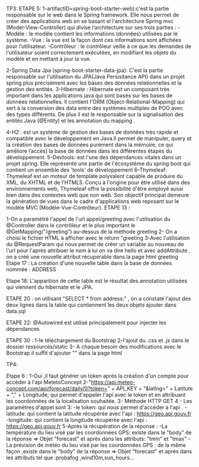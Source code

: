 TP3:
ETAPE 5:
1-artifactID=spring-boot-starter-web):c'est la partie responsable sur le web dans le Spring framework. Elle nous permet de créer des applications web en se basant el l'architecture Spring mvc (Model-View-Controller) qui divise l’architecture sur ses trois parties :
 -Modèle : le modèle contient les informations (données) utilisées par le système.
 -Vue : la vue est la façon dont ces informations sont affichées pour l’utilisateur.
 -Contrôleur : le contrôleur veille à ce que les demandes de l'utilisateur soient correctement exécutées, en modifiant les objets du modèle et en mettant à jour la vue.

2-Spring Data Jpa (spring-boot-starter-data-jpa):
C'est la partie responsable sur l'utilisation du JPA(Java Persisitance API) dans  un projet spring plus précisément avec les bases des données relationnelles et la gestion des entités.
3-Hibernate : Hibernate est un composant très important dans les applications java qui sont basés sur les bases de données relationnelles. Il contient l'ORM  (Object-Relational-Mapping) qui sert à la conversion des data entre des systèmes multiples de POO avec des types différents. De plus il est le responsable sur la signalisation des entités Java (@Entity) et les annotation du mapping .

4-H2 : est un système de gestion des bases de données très rapide et compatible avec le développement en Java.Il permet de manipuler, query et la création des bases de données purement dans la mémoire, ce qui améliore l’accès) la base de données dans les différentes étapes du développement.
5-Devtools: est l'une des dépendances vitales dans un projet spring. Elle représente une partie de l'écosystème du spring boot qui contient un ensemble des 'tools' de développement
6-Thymeleaf: Thymeleaf est un moteur de template polyvalent capable de produire  du XML, du XHTML et de l'HTML5. Conçu à l'origine pour être utilisé dans des environnements web, Thymeleaf offre la possibilité d'être employé aussi bien dans des contextes web que non web. Son objectif principal demeure la génération de vues dans le cadre d'applications web reposant sur le modèle MVC (Modèle-Vue-Contrôleur).
ETAPE 13 :

1-On a paramétré l'appel de l'url appel/greeting avec l'utilisation du @Controller dans le contrôleur et
le plus important le @GetMapping("/greeting") au-dessus de la méthode greeting
2- On a choisi le fichier HTML à afficher avec le return "greeting
3-Avec l'utilisation du @RequestParam qui nous permet de créer un variable au nouveau de l'url 
pour l'après attribuer le nom à lui on va dire hello et avec  addAttribute , on a créé une nouvelle attribut récupérable dans la page html greeting
Etape 17 : La création d'une nouvelle table dans la base de données nommée : ADDRESS

Etape 18: L'apparition de cette table est le résultat des annotation utilisées qui viennent du hibernate et le JPA.

ETAPE 20 : on utilisant "SELECT * from address;" , on a constaté l'ajout des deux lignes dans la table qui contiennent les deux objets ajouter dans data.sql

ETAPE 22: @Autowired est utilisé principalement pour injecter les dépendances

ETAPE 30 :
1-le téléchargement du  Bootstrap
2-l'ajout du .css et .js dans le dossier ressources/static
3- A chaque besoin des  modifications avec le Bootstrap il suffit d'ajouter 
"<link rel="stylesheet" href="/css/bootstrap.min.css">" dans la page html 



TP4: 

Etape 6 : 
1-Oui ,il faut générer un token après la création d'un compte pour accéder à l'api MetetoConcept
2-"https://api.meteo-concept.com/api/forecast/daily/0?token=" + API_KEY + "&latlng=" + Latitute + "," + Longitude;
qui permet d'appeler l'api avec le token et en attribuant les coordonnées de la localisation souhaitée.
3- Méthode HTTP GET
4 - Les paramètres d'appel sont 3: 
	-le token: qui nous permet d'accéder à l'api .
	-latitude: qui contient la latitude récupérée avec l'api : https://geo.api.gouv.fr
	-longitude: qui contient la longitude récupérée avec l'api : https://geo.api.gouv.fr
5-Après la récupération de la réponse : 
-La température du lieu visé par les coordonnées GPS: existe dans le "body" de la réponse => Objet "forecast" et après dans les attributs: "tmin" et "tmax"
-La prévision de météo du lieu visé par les coordonnées GPS : de la même façon ,existe dans le "body" de la réponse => Objet "forecast"  et après dans les attributs tel que :probafog ,wind10m,sun_hours...
	
